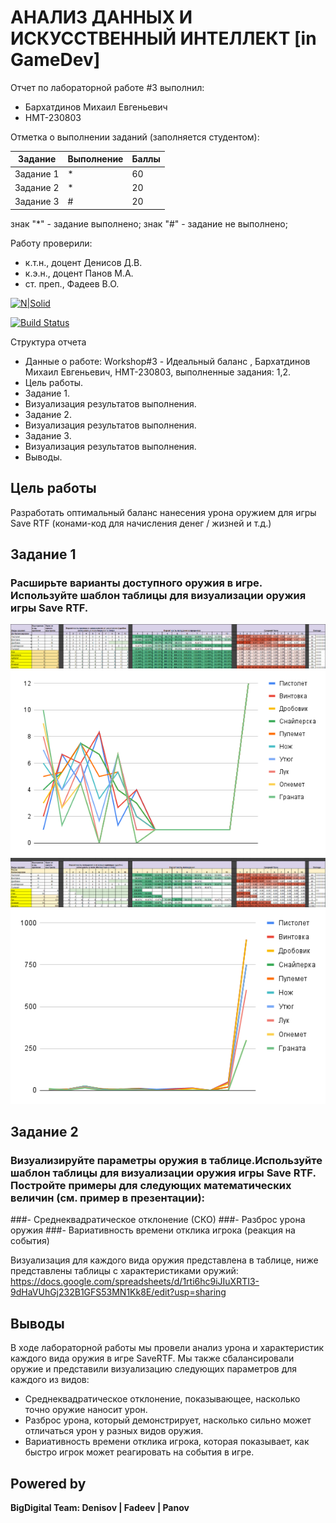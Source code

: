 # АНАЛИЗ ДАННЫХ И ИСКУССТВЕННЫЙ ИНТЕЛЛЕКТ [in GameDev]
Отчет по лабораторной работе #3 выполнил:
- Бархатдинов Михаил Евгеньевич
- НМТ-230803

Отметка о выполнении заданий (заполняется студентом):

| Задание | Выполнение | Баллы |
| ------ | ------ | ------ |
| Задание 1 | * | 60 |
| Задание 2 | * | 20 |
| Задание 3 | # | 20 |

знак "*" - задание выполнено; знак "#" - задание не выполнено;

Работу проверили:
- к.т.н., доцент Денисов Д.В.
- к.э.н., доцент Панов М.А.
- ст. преп., Фадеев В.О.

[![N|Solid](https://cldup.com/dTxpPi9lDf.thumb.png)](https://nodesource.com/products/nsolid)

[![Build Status](https://travis-ci.org/joemccann/dillinger.svg?branch=master)](https://travis-ci.org/joemccann/dillinger)

Структура отчета

- Данные о работе: Workshop#3 - Идеальный баланс , Бархатдинов Михаил Евгеньевич, НМТ-230803, выполненные задания: 1,2.
- Цель работы.
- Задание 1.
- Визуализация результатов выполнения.
- Задание 2.
- Визуализация результатов выполнения.
- Задание 3.
- Визуализация результатов выполнения.
- Выводы.

## Цель работы
Разработать оптимальный баланс нанесения урона оружием для игры Save RTF (конами-код для начисления денег / жизней и т.д.)


## Задание 1
### Расширьте варианты доступного оружия в игре. Используйте шаблон таблицы для визуализации оружия игры Save RTF.
![image](https://github.com/Thomas10622/Readme-3/blob/main/2025-01-21_05-22-10.png)
![image](https://github.com/Thomas10622/Readme-3/blob/main/chart%20(4).png)
![image](https://github.com/Thomas10622/Readme-3/blob/main/2025-01-21_05-22-43.png)
![image](https://github.com/Thomas10622/Readme-3/blob/main/chart%20(5).png)



## Задание 2
### Визуализируйте параметры оружия в таблице.Используйте шаблон таблицы для визуализации оружия игры Save RTF. Постройте примеры для следующих математических величин (см. пример в презентации):
###- Среднеквадратическое отклонение (СКО)
###- Разброс урона оружия
###- Вариативность времени отклика игрока (реакция на события)

Визуализация для каждого вида оружия представлена в таблице, ниже представлены таблицы с характеристиками оружий: https://docs.google.com/spreadsheets/d/1rti6hc9iJIuXRTI3-9dHaVUhGj232B1GFS53MN1Kk8E/edit?usp=sharing


## Выводы

В ходе лабораторной работы мы провели анализ урона и характеристик каждого вида оружия в игре SaveRTF. Мы также сбалансировали оружие и представили визуализацию следующих параметров для каждого из видов:
- Среднеквадратическое отклонение, показывающее, насколько точно оружие наносит урон.
- Разброс урона, который демонстрирует, насколько сильно может отличаться урон у разных видов оружия.
- Вариативность времени отклика игрока, которая показывает, как быстро игрок может реагировать на события в игре.


## Powered by

**BigDigital Team: Denisov | Fadeev | Panov**
